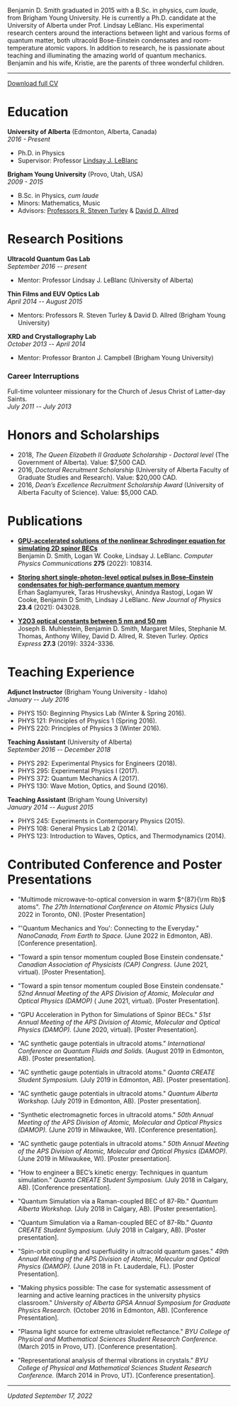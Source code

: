 Benjamin D. Smith graduated in 2015 with a B.Sc. in physics, *cum laude*, from Brigham Young University. He is currently a Ph.D. candidate at the University of Alberta under Prof. Lindsay LeBlanc. His experimental research centers around the interactions between light and various forms of quantum matter, both ultracold Bose-Einstein condensates and room-temperature atomic vapors. In addition to research, he is passionate about teaching and illuminating the amazing world of quantum mechanics. Benjamin and his wife, Kristie, are the parents of three wonderful children.

___

[Download full CV](https://drive.google.com/file/d/1XFUlZhxIPxRY0t9VAx12WsW89recR1NB/view?usp=sharing)


# Education
**University of Alberta** (Edmonton, Alberta, Canada) \
*2016 - Present*
* Ph.D. in Physics
* Supervisor: Professor [Lindsay J. LeBlanc](https://sites.google.com/ualberta.ca/ultracold)



**Brigham Young University** (Provo, Utah, USA) \
*2009 - 2015*

* B.Sc. in Physics, *cum laude*
* Minors: Mathematics, Music
* Advisors: [Professors R. Steven Turley](https://physics.byu.edu/faculty/turley/home) & [David D. Allred](https://physics.byu.edu/department/directory/allred)



# Research Positions
**Ultracold Quantum Gas Lab** \
*September 2016 -- present*
* Mentor: Professor Lindsay J. LeBlanc (University of Alberta)

**Thin Films and EUV Optics Lab** \
*April 2014 -- August 2015*
* Mentors: Professors R. Steven Turley & David D. Allred (Brigham Young University)

**XRD and Crystallography Lab** \
*October 2013 -- April 2014*
* Mentor: Professor Branton J. Campbell (Brigham Young University)


### Career Interruptions
Full-time volunteer missionary for the Church of Jesus Christ of Latter-day Saints.\
*July 2011 -- July 2013*



# Honors and Scholarships
* 2018, *The Queen Elizabeth II Graduate Scholarship - Doctoral level* (The Government of Alberta). Value: $7,500 CAD.
* 2016, *Doctoral Recruitment Scholarship* (University of Alberta Faculty of Graduate Studies and Research). Value: $20,000 CAD.
* 2016, *Dean’s Excellence Recruitment Scholarship Award* (University of Alberta Faculty of Science). Value: $5,000 CAD.


# Publications
* [**GPU-accelerated solutions of the nonlinear Schrodinger equation for simulating 2D spinor BECs**](https://www.sciencedirect.com/science/article/abs/pii/S0010465522000327) \
Benjamin D. Smith, Logan W. Cooke, Lindsay J. LeBlanc. *Computer Physics Communications* **275** (2022): 108314.

* [**Storing short single-photon-level optical pulses in Bose–Einstein condensates for high-performance quantum memory**](https://iopscience.iop.org/article/10.1088/1367-2630/abf1d9/meta) \
Erhan Saglamyurek, Taras Hrushevskyi, Anindya Rastogi, Logan W Cooke, Benjamin D Smith, Lindsay J LeBlanc. *New Journal of Physics* **23.4** (2021): 043028.

* [**Y2O3 optical constants between 5 nm and 50 nm**](https://opg.optica.org/oe/fulltext.cfm?uri=oe-27-3-3324&id=404546) \
Joseph B. Muhlestein, Benjamin D. Smith, Margaret Miles, Stephanie M. Thomas, Anthony Willey, David D. Allred, R. Steven Turley. *Optics Express* **27.3** (2019): 3324-3336.


# Teaching Experience
**Adjunct Instructor** (Brigham Young University - Idaho) \
*January -- July 2016*
* PHYS 150: Beginning Physics Lab (Winter & Spring 2016).
* PHYS 121: Principles of Physics 1 (Spring 2016).
* PHYS 220: Principles of Physics 3 (Winter 2016).

**Teaching Assistant** (University of Alberta) \
*September 2016 -- December 2018*
* PHYS 292: Experimental Physics for Engineers (2018).
* PHYS 295: Experimental Physics I (2017).
* PHYS 372: Quantum Mechanics A (2017).
* PHYS 130: Wave Motion, Optics, and Sound (2016).

**Teaching Assistant** (Brigham Young University) \
*January 2014 -- August 2015*
* PHYS 245: Experiments in Contemporary Physics (2015).
* PHYS 108: General Physics Lab 2 (2014).
* PHYS 123: Introduction to Waves, Optics, and Thermodynamics (2014).

# Contributed Conference and Poster Presentations
*  "Multimode microwave-to-optical conversion in warm $^{87}{\rm Rb}$ atoms". *The 27th International Conference on Atomic Physics* (July 2022 in Toronto, ON). [Poster Presentation]

* "'Quantum Mechanics and You': Connecting to the Everyday."  *NanoCanada, From Earth to Space.* (June 2022 in Edmonton, AB). [Conference presentation].

* "Toward a spin tensor momentum coupled Bose Einstein condensate."  *Canadian Association of Physicists (CAP) Congress.* (June 2021, virtual). [Poster Presentation].

* "Toward a spin tensor momentum coupled Bose Einstein condensate."  *52nd Annual Meeting of the APS Division of Atomic, Molecular and Optical Physics (DAMOP)* ( June 2021, virtual). [Poster Presentation].

* "GPU Acceleration in Python for Simulations of Spinor BECs." *51st Annual Meeting of the APS Division of Atomic, Molecular and Optical Physics (DAMOP).* (June 2020, virtual). [Poster Presentation].

* "AC synthetic gauge potentials in ultracold atoms." *International Conference on Quantum Fluids and Solids.* (August 2019 in Edmonton, AB). [Poster presentation].

* "AC synthetic gauge potentials in ultracold atoms." *Quanta CREATE Student Symposium.* (July 2019 in Edmonton, AB). [Poster presentation].

* "AC synthetic gauge potentials in ultracold atoms." *Quantum Alberta Workshop.* (July 2019 in Edmonton, AB). [Poster presentation].

* "Synthetic electromagnetic forces in ultracold atoms." *50th Annual Meeting of the APS Division of Atomic, Molecular and Optical Physics (DAMOP).* (June 2019 in Milwaukee, WI). [Conference presentation].

* "AC synthetic gauge potentials in ultracold atoms."  *50th Annual Meeting of the APS Division of Atomic, Molecular and Optical Physics (DAMOP).* (June 2019 in Milwaukee, WI). [Poster presentation].

* "How to engineer a BEC’s kinetic energy: Techniques in quantum simulation."
*Quanta CREATE Student Symposium.* (July 2018 in Calgary, AB). [Conference presentation].

* "Quantum Simulation via a Raman-coupled BEC of 87-Rb." *Quantum Alberta Workshop.* (July 2018 in Calgary, AB). [Poster presentation].

* "Quantum Simulation via a Raman-coupled BEC of 87-Rb." *Quanta CREATE Student Symposium.* (July 2018 in Calgary, AB). [Poster presentation].

* "Spin-orbit coupling and superfluidity in ultracold quantum gases."  *49th Annual Meeting of the APS Division of Atomic, Molecular and Optical Physics (DAMOP).* (June 2018 in Ft. Lauderdale, FL). [Poster Presentation].

* "Making physics possible: The case for systematic assessment of learning and active learning practices in the university physics classroom." *University of Alberta GPSA Annual Symposium for Graduate Physics Research.* (October 2016 in Edmonton, AB). [Conference Presentation].

* "Plasma light source for extreme ultraviolet reflectance."  *BYU College of Physical and Mathematical Sciences Student Research Conference.* (March 2015 in Provo, UT). [Conference presentation].

* "Representational analysis of thermal vibrations in crystals."  *BYU College of Physical and Mathematical Sciences Student Research Conference.* (March 2014 in Provo, UT). [Conference presentation].

___

*Updated September 17, 2022*